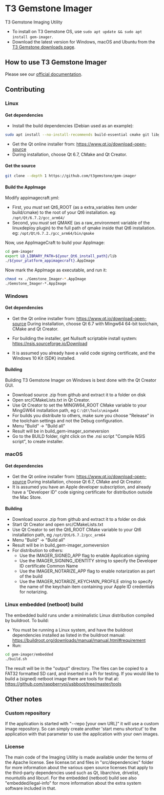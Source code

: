 # T3 Gemstone Imager

T3 Gemstone Imaging Utility

- To install on T3 Gemstone OS, use `sudo apt update && sudo apt install gem-imager`.
- Download the latest version for Windows, macOS and Ubuntu from the [T3 Gemstone downloads page](https://www.t3gemstone.org/software/).

## How to use T3 Gemstone Imager

Please see our [official documentation](https://docs.t3gemstone.org/gem-imager).

## Contributing

### Linux

#### Get dependencies

- Install the build dependencies (Debian used as an example):

```sh
sudo apt install --no-install-recommends build-essential cmake git libgnutls28-dev libgl1-mesa-dev
```

- Get the Qt online installer from: https://www.qt.io/download-open-source
- During installation, choose Qt 6.7, CMake and Qt Creator.

#### Get the source

```sh
git clone --depth 1 https://github.com/t3gemstone/gem-imager
```

#### Build the AppImage

Modify appimagecraft.yml:

- First, you _must_ set Qt6_ROOT (as a extra_variables item under build/cmake) to the root of your Qt6 installation. eg: `/opt/Qt/6.7.2/gcc_arm64/`
- Second, you _must_ set QMAKE (as a raw_environment variable of the linuxdeploy plugin) to the full path of qmake inside that Qt6 installation. eg: `/opt/Qt/6.7.2./gcc_arm64/bin/qmake`

Now, use AppImageCraft to build your AppImage:

```sh
cd gem-imager
export LD_LIBRARY_PATH=${your_Qt6_install_path}/lib
./${your_platform_appimagecraft}.AppImage
```

Now mark the AppImage as executable, and run it:

```sh
chmod +x ./Gemstone_Imager-*.AppImage
./Gemstone_Imager-*.AppImage
```

### Windows

#### Get dependencies

- Get the Qt online installer from: https://www.qt.io/download-open-source
During installation, choose Qt 6.7 with Mingw64 64-bit toolchain, CMake and Qt Creator.

- For building the installer, get Nullsoft scriptable install system: https://nsis.sourceforge.io/Download

- It is assumed you already have a valid code signing certificate, and the Windows 10 Kit (SDK) installed.

#### Building

Building T3 Gemstone Imager on Windows is best done with the Qt Creator GUI.

- Download source .zip from github and extract it to a folder on disk
- Open src/CMakeLists.txt in Qt Creator.
- Use Qt Creator to set the MINGW64_ROOT CMake variable to your MingGW64 installation path, eg `C:\Qt\Tools\mingw64`
- For builds you distribute to others, make sure you choose "Release" in the toolchain settings and not the Debug configuration.
- Menu "Build" -> "Build all"
- Result will be in build_gem-imager_someversion
- Go to the BUILD folder, right click on the .nsi script "Compile NSIS script", to create installer.

### macOS

#### Get dependencies

- Get the Qt online installer from: https://www.qt.io/download-open-source
During installation, choose Qt 6.7, CMake and Qt Creator.
- It is assumed you have an Apple developer subscription, and already have a "Developer ID" code signing certificate for distribution outside the Mac Store.

#### Building

- Download source .zip from github and extract it to a folder on disk
- Start Qt Creator and open src/CMakeLists.txt
- Use Qt Creator to set the Qt6_ROOT CMake variable to your Qt6 installation path, eg `/opt/Qt6/6.7.2/gcc_arm64`
- Menu "Build" -> "Build all"
- Result will be in build_gem-imager_someversion
- For distribution to others:
  - Use the IMAGER_SIGNED_APP flag to enable Application signing
  - Use the IMAGER_SIGNING_IDENTITY string to specify the Developer ID certificate Common Name
  - Use the IMAGER_NOTARIZE_APP flag to enable notarization as part of the build
  - Use the IMAGER_NOTARIZE_KEYCHAIN_PROFILE string to specify the name of the keychain item containing your Apple ID credentials for notarizing.

### Linux embedded (netboot) build

The embedded build runs under a minimalistic Linux distribution compiled by buildroot.
To build:

- You must be running a Linux system, and have the buildroot dependencies installed as listed in the buildroot manual: https://buildroot.org/downloads/manual/manual.html#requirement
- Run:

```sh
cd gem-imager/embedded
./build.sh
```

The result will be in the "output" directory.
The files can be copied to a FAT32 formatted SD card, and inserted in a Pi for testing.
If you would like to build a (signed) netboot image there are tools for that at: https://github.com/raspberrypi/usbboot/tree/master/tools

## Other notes

### Custom repository

If the application is started with "--repo [your own URL]" it will use a custom image repository.
So can simply create another 'start menu shortcut' to the application with that parameter to use the application with your own images.

### License

The main code of the Imaging Utility is made available under the terms of the Apache license.
See license.txt and files in "src/dependencies" folder for more information about the various open source licenses that apply to the third-party dependencies used such as Qt, libarchive, drivelist, mountutils and libcurl.
For the embedded (netboot) build see also "embedded/legal-info" for more information about the extra system software included in that.
